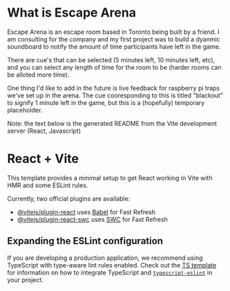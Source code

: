 # What is Escape Arena

Escape Arena is an escape room based in Toronto being built by a friend. I am consulting for the company and my first project was to build a dyanmic soundboard to notify the amount of time participants have left in the game. 

There are cue's that can be selected (5 minutes left, 10 minutes left, etc), and you can select any length of time for the room to be (harder rooms can be alloted more time). 

One thing I'd like to add in the future is live feedback for raspberry pi traps we've set up in the arena. The cue cooresponding to this is titled "blackout" to signify 1 minute left in the game, but this is a (hopefully) temporary placeholder. 

Note: the text below is the generated README from the Vite development server (React, Javascript)

# React + Vite

This template provides a minimal setup to get React working in Vite with HMR and some ESLint rules.

Currently, two official plugins are available:

- [@vitejs/plugin-react](https://github.com/vitejs/vite-plugin-react/blob/main/packages/plugin-react) uses [Babel](https://babeljs.io/) for Fast Refresh
- [@vitejs/plugin-react-swc](https://github.com/vitejs/vite-plugin-react/blob/main/packages/plugin-react-swc) uses [SWC](https://swc.rs/) for Fast Refresh

## Expanding the ESLint configuration

If you are developing a production application, we recommend using TypeScript with type-aware lint rules enabled. Check out the [TS template](https://github.com/vitejs/vite/tree/main/packages/create-vite/template-react-ts) for information on how to integrate TypeScript and [`typescript-eslint`](https://typescript-eslint.io) in your project.
